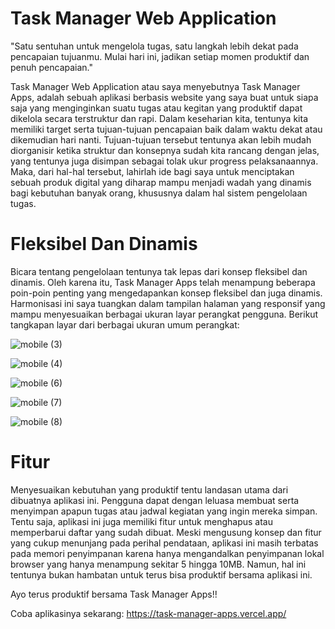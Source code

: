 # Task Manager Web Application
"Satu sentuhan untuk mengelola tugas, satu langkah lebih dekat pada pencapaian tujuanmu. Mulai hari ini, jadikan setiap momen produktif dan penuh pencapaian."

Task Manager Web Application atau saya menyebutnya Task Manager Apps, adalah sebuah aplikasi berbasis website yang saya buat untuk siapa saja yang menginginkan suatu tugas atau kegitan yang produktif dapat dikelola secara terstruktur dan rapi. Dalam keseharian kita, tentunya kita memiliki target serta tujuan-tujuan pencapaian baik dalam waktu dekat atau dikemudian hari nanti. Tujuan-tujuan tersebut tentunya akan lebih mudah diorganisir ketika struktur dan konsepnya sudah kita rancang dengan jelas, yang tentunya juga disimpan sebagai tolak ukur progress pelaksanaannya. Maka, dari hal-hal tersebut, lahirlah ide bagi saya untuk menciptakan sebuah produk digital yang diharap mampu menjadi wadah yang dinamis bagi kebutuhan banyak orang, khususnya dalam hal sistem pengelolaan tugas.

# Fleksibel Dan Dinamis
Bicara tentang pengelolaan tentunya tak lepas dari konsep fleksibel dan dinamis. Oleh karena itu, Task Manager Apps telah menampung beberapa poin-poin penting yang mengedapankan konsep fleksibel dan juga dinamis. Harmonisasi ini saya tuangkan dalam tampilan halaman yang responsif yang mampu menyesuaikan berbagai ukuran layar perangkat pengguna. Berikut tangkapan layar dari berbagai ukuran umum perangkat:

![mobile (3)](https://github.com/dediindrawan/task-manager-apps/assets/107289320/462eb48f-b64a-4065-af80-ec173fe3f6d8)

![mobile (4)](https://github.com/dediindrawan/task-manager-apps/assets/107289320/cddb7bde-8760-4b02-97f0-1e051320247f)

![mobile (6)](https://github.com/dediindrawan/task-manager-apps/assets/107289320/3c5b193e-e9bf-4420-9399-cc43ffa4a63c)

![mobile (7)](https://github.com/dediindrawan/task-manager-apps/assets/107289320/ef3a5e8b-888b-4760-beba-4ba84ff08f93)

![mobile (8)](https://github.com/dediindrawan/task-manager-apps/assets/107289320/359fab4a-2068-4601-9c33-d670f7fb1603)

# Fitur
Menyesuaikan kebutuhan yang produktif tentu landasan utama dari dibuatnya aplikasi ini. Pengguna dapat dengan leluasa membuat serta menyimpan apapun tugas atau jadwal kegiatan yang ingin mereka simpan. Tentu saja, aplikasi ini juga memiliki fitur untuk menghapus atau memperbarui daftar yang sudah dibuat. Meski mengusung konsep dan fitur yang cukup menunjang pada perihal pendataan, aplikasi ini masih terbatas pada memori penyimpanan karena hanya mengandalkan penyimpanan lokal browser yang hanya menampung sekitar 5 hingga 10MB. Namun, hal ini tentunya bukan hambatan untuk terus bisa produktif bersama aplikasi ini.

Ayo terus produktif bersama Task Manager Apps!!

Coba aplikasinya sekarang: https://task-manager-apps.vercel.app/

